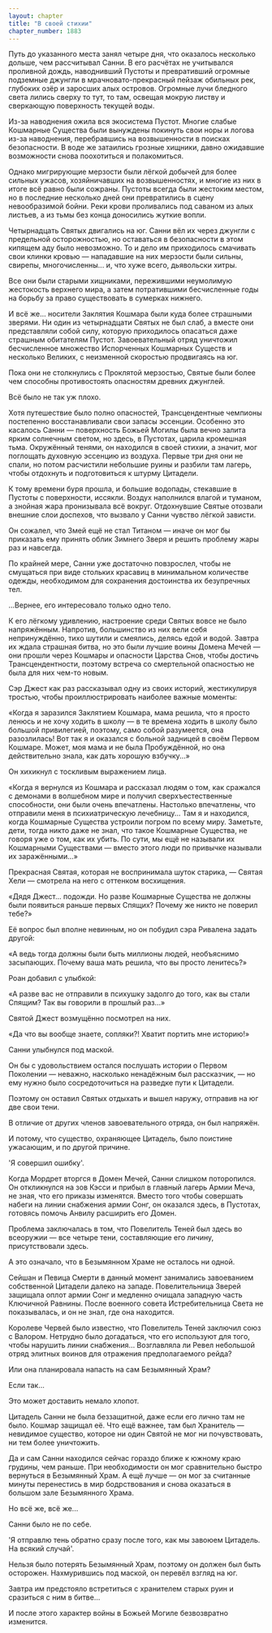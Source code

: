 ```yaml
---
layout: chapter
title: "В своей стихии"
chapter_number: 1883
---
```




Путь до указанного места занял четыре дня, что оказалось несколько дольше, чем рассчитывал Санни. В его расчётах не учитывался проливной дождь, наводнивший Пустоты и превративший огромные подземные джунгли в мрачновато-прекрасный пейзаж обильных рек, глубоких озёр и заросших алых островов. Огромные лучи бледного света лились сверху то тут, то там, освещая мокрую листву и сверкающую поверхность текущей воды.

Из-за наводнения ожила вся экосистема Пустот. Многие слабые Кошмарные Существа были вынуждены покинуть свои норы и логова из-за наводнения, перебравшись на возвышенности в поисках безопасности. В воде же затаились грозные хищники, давно ожидавшие возможности снова поохотиться и полакомиться.

Однако мигрирующие мерзости были лёгкой добычей для более сильных ужасов, хозяйничавших на возвышенностях, и многие из них в итоге всё равно были сожраны. Пустоты всегда были жестоким местом, но в последние несколько дней они превратились в сцену невообразимой бойни. Реки крови проливались под саваном из алых листьев, а из тьмы без конца доносились жуткие вопли.

Четырнадцать Святых двигались на юг. Санни вёл их через джунгли с предельной осторожностью, но оставаться в безопасности в этом кипящем аду было невозможно. То и дело им приходилось смачивать свои клинки кровью — нападавшие на них мерзости были сильны, свирепы, многочисленны... и, что хуже всего, дьявольски хитры.

Все они были старыми хищниками, пережившими неумолимую жестокость верхнего мира, а затем потратившими бесчисленные годы на борьбу за право существовать в сумерках нижнего.

И всё же... носители Заклятия Кошмара были куда более страшными зверями. Ни один из четырнадцати Святых не был слаб, а вместе они представляли собой силу, которую приходилось опасаться даже страшным обитателям Пустот. Завоевательный отряд уничтожил бесчисленное множество Испорченных Кошмарных Существ и несколько Великих, с неизменной скоростью продвигаясь на юг.

Пока они не столкнулись с Проклятой мерзостью, Святые были более чем способны противостоять опасностям древних джунглей.

Всё было не так уж плохо.

Хотя путешествие было полно опасностей, Трансцендентные чемпионы постепенно восстанавливали свои запасы эссенции. Особенно это касалось Санни — поверхность Божьей Могилы была вечно залита ярким солнечным светом, но здесь, в Пустотах, царила кромешная тьма. Окружённый тенями, он находился в своей стихии, а значит, мог поглощать духовную эссенцию из воздуха. Первые три дня они не спали, но потом расчистили небольшие руины и разбили там лагерь, чтобы отдохнуть и подготовиться к штурму Цитадели.

К тому времени буря прошла, и большие водопады, стекавшие в Пустоты с поверхности, иссякли. Воздух наполнился влагой и туманом, а знойная жара пронизывала всё вокруг. Отдохнувшие Святые отозвали внешние слои доспехов, что вызвало у Санни чувство лёгкой зависти.

Он сожалел, что Змей ещё не стал Титаном — иначе он мог бы приказать ему принять облик Зимнего Зверя и решить проблему жары раз и навсегда.

По крайней мере, Санни уже достаточно повзрослел, чтобы не смущаться при виде стольких красавиц в минимальном количестве одежды, необходимом для сохранения достоинства их безупречных тел.

...Вернее, его интересовало только одно тело.

К его лёгкому удивлению, настроение среди Святых вовсе не было напряжённым. Напротив, большинство из них вели себя непринуждённо, тихо шутили и смеялись, делясь едой и водой. Завтра их ждала страшная битва, но это были лучшие воины Домена Мечей — они прошли через Кошмары и опасности Царства Снов, чтобы достичь Трансцендентности, поэтому встреча со смертельной опасностью не была для них чем-то новым.

Сэр Джест как раз рассказывал одну из своих историй, жестикулируя тростью, чтобы проиллюстрировать наиболее важные моменты:

«Когда я заразился Заклятием Кошмара, мама решила, что я просто ленюсь и не хочу ходить в школу — в те времена ходить в школу было большой привилегией, поэтому, само собой разумеется, она разозлилась! Вот так я и оказался с больной задницей в своём Первом Кошмаре. Может, моя мама и не была Пробуждённой, но она действительно знала, как дать хорошую взбучку...»

Он хихикнул с тоскливым выражением лица.

«Когда я вернулся из Кошмара и рассказал людям о том, как сражался с демонами в волшебном мире и получил сверхъестественные способности, они были очень впечатлены. Настолько впечатлены, что отправили меня в психиатрическую лечебницу... Там я и находился, когда Кошмарные Существа устроили погром по всему миру. Заметьте, дети, тогда никто даже не знал, что такое Кошмарные Существа, не говоря уже о том, как их убить. По сути, мы ещё не называли их Кошмарными Существами — вместо этого люди по привычке называли их заражёнными...»

Прекрасная Святая, которая не воспринимала шуток старика, — Святая Хели — смотрела на него с оттенком восхищения.

«Дядя Джест... подожди. Но разве Кошмарные Существа не должны были появиться раньше первых Спящих? Почему же никто не поверил тебе?»

Её вопрос был вполне невинным, но он побудил сэра Ривалена задать другой:

«А ведь тогда должны были быть миллионы людей, необъяснимо засыпающих. Почему ваша мать решила, что вы просто ленитесь?»

Роан добавил с улыбкой:

«А разве вас не отправили в психушку задолго до того, как вы стали Спящим? Так вы говорили в прошлый раз...»

Святой Джест возмущённо посмотрел на них.

«Да что вы вообще знаете, сопляки?! Хватит портить мне историю!»

Санни улыбнулся под маской.

Он бы с удовольствием остался послушать истории о Первом Поколении — неважно, насколько ненадёжным был рассказчик, — но ему нужно было сосредоточиться на разведке пути к Цитадели.

Поэтому он оставил Святых отдыхать и вышел наружу, отправив на юг две свои тени.

В отличие от других членов завоевательного отряда, он был напряжён.

И потому, что существо, охраняющее Цитадель, было поистине ужасающим, и по другой причине.

'Я совершил ошибку'.

Когда Мордрет вторгся в Домен Мечей, Санни слишком поторопился. Он откликнулся на зов Кэсси и прибыл в главный лагерь Армии Меча, не зная, что его приказы изменятся. Вместо того чтобы совершать набеги на линии снабжения армии Сонг, он оказался здесь, в Пустотах, готовясь помочь Анвилу расширить его Домен.

Проблема заключалась в том, что Повелитель Теней был здесь во всеоружии — все четыре тени, составляющие его личину, присутствовали здесь.

А это означало, что в Безымянном Храме не осталось ни одной.

Сейшан и Певица Смерти в данный момент занимались завоеванием собственной Цитадели далеко на западе. Повелительница Зверей защищала оплот армии Сонг и медленно очищала западную часть Ключичной Равнины. После военного совета Истребительница Света не показывалась, и он не знал, где она находится.

Королеве Червей было известно, что Повелитель Теней заключил союз с Валором. Нетрудно было догадаться, что его используют для того, чтобы нарушить линии снабжения... Возглавляла ли Ревел небольшой отряд элитных воинов для отражения предполагаемого рейда?

Или она планировала напасть на сам Безымянный Храм?

Если так...

Это может доставить немало хлопот.

Цитадель Санни не была беззащитной, даже если его лично там не было. Кошмар защищал её. Что ещё важнее, там был Хранитель — невидимое существо, которое ни один Святой не мог ни почувствовать, ни тем более уничтожить.

Да и сам Санни находился сейчас гораздо ближе к южному краю грудины, чем раньше. При необходимости он мог сравнительно быстро вернуться в Безымянный Храм. А ещё лучше — он мог за считанные минуты перенестись в мир бодрствования и снова оказаться в большом зале Безымянного Храма.

Но всё же, всё же...

Санни было не по себе.

'Я отправлю тень обратно сразу после того, как мы завоюем Цитадель. На всякий случай'.

Нельзя было потерять Безымянный Храм, поэтому он должен был быть осторожен. Нахмурившись под маской, он перевёл взгляд на юг.

Завтра им предстояло встретиться с хранителем старых руин и сразиться с ним в битве...

И после этого характер войны в Божьей Могиле безвозвратно изменится.

